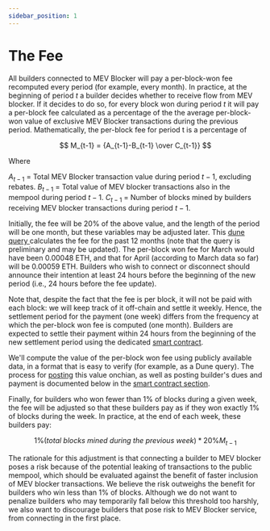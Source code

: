 ```yaml
---
sidebar_position: 1
---
```


# The Fee

All builders connected to MEV Blocker will pay a per-block-won fee recomputed every period (for example, every month). In practice, at the beginning of period $t$ a builder decides whether to receive flow from MEV blocker. If it decides to do so, for every block won during period $t$ it will pay a per-block fee calculated as a percentage of the the average per-block-won value of exclusive MEV Blocker transactions during the previous period. Mathematically, the per-block fee for period t is a percentage of

$$ M_{t-1} = {A_{t-1}-B_{t-1} \over C_{t-1}} $$

Where

$A_{t-1}$  = Total MEV Blocker transaction value during period $t-1$, excluding rebates.
$B_{t-1}$  = Total value of MEV blocker transactions also in the mempool during period $t-1$.
$C_{t-1}$  = Number of blocks mined by builders receiving MEV blocker transactions during period $t-1$.

Initially, the fee will be 20% of the above value, and the length of the period will be one month, but these variables may be adjusted later. This [dune query ](https://dune.com/queries/3560043/5990842)calculates the fee for the past 12 months (note that the query is preliminary and may be updated). The per-block won fee for March would have been 0.00048 ETH, and that for April (according to March data so far) will be 0.00059 ETH. Builders who wish to connect or disconnect should announce their intention at least 24 hours before the beginning of the new period (i.e., 24 hours before the fee update).

Note that, despite the fact that the fee is per block, it will not be paid with each block: we will keep track of it off-chain and settle it weekly. Hence, the settlement period for the payment (one week) differs from the frequency at which the per-block won fee is computed (one month). Builders are expected to settle their payment within 24 hours from the beginning of the new settlement period using the dedicated [smart contract](##MEV-Blocker-Fee-Management-Smart-Contract).

We'll compute the value of the per-block won fee using publicly available data, in a format that is easy to verify (for example, as a Dune query). The process for [posting](####2.-Billing-and-Subscription-Fees) this value onchian, as well as posting builder's dues and payment is documented below in the [smart contract section](##MEV-Blocker-Fee-Management-Smart-Contract).

Finally, for builders who won fewer than 1% of blocks during a given week, the fee will be adjusted so that these builders pay as if they won exactly 1% of blocks during the week. In practice, at the end of each week, these builders pay:

$$ 1\% (total\ blocks\ mined\ during\ the\ previous\ week) * 20\% M_{t-1} $$

The rationale for this adjustment is that connecting a builder to MEV blocker poses a risk because of the potential leaking of transactions to the public mempool, which should be evaluated against the benefit of faster inclusion of MEV blocker transactions. We believe the risk outweighs the benefit for builders who win less than 1% of blocks. Although we do not want to penalize builders who may temporarily fall below this threshold too harshly, we also want to discourage builders that pose risk to MEV Blocker service, from connecting in the first place.